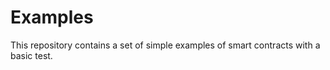 # Examples

This repository contains a set of simple examples of smart contracts with a basic test.
